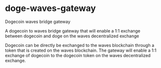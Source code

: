 # doge-waves-gateway
Dogecoin waves bridge gateway

A dogecoin to waves bridge gateway that will enable a 1:1 exchange between dogecoin and doge on the waves decentralized exchange

Dogecoin can be directly be exchanged to the waves blockchain through a token that is created on the waves blockchain. The gateway will enable a 1:1 exchange of dogecoin to the dogecoin token on the waves decentralized exchange. 


